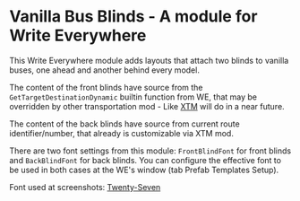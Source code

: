 # Vanilla Bus Blinds - A module for Write Everywhere

This Write Everywhere module adds layouts that attach two blinds to vanilla buses, one ahead and another behind every model.

The content of the front blinds have source from the `GetTargetDestinationDynamic` builtin function from WE, that may be overridden by other transportation mod - Like [XTM](https://mods.paradoxplaza.com/mods/74238/Windows) will do in a near future.

The content of the back blinds have source from current route identifier/number, that already is customizable via XTM mod.

There are two font settings from this module: `FrontBlindFont` for front blinds and `BackBlindFont` for back blinds. You can configure the effective font to be used in both cases at the WE's window (tab Prefab Templates Setup).

Font used at screenshots: [Twenty-Seven](https://www.dafont.com/twenty-seven.font)